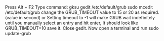 Press Alt + F2
Type command: gksu gedit /etc/default/grub
    sudo mcedit /etc/default/grub
change the GRUB_TIMEOUT value to 15 or 20 as required. (value in second)
    or Setting timeout to -1 will make GRUB wait indefinitely until you
    manually select an entry and hit enter, It should look like
GRUB_TIMEOUT=10
save it. Close gedit. Now open a terminal and run
sudo update-grub
